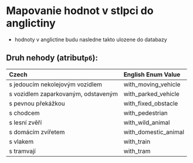 # Mapovanie hodnot v stlpci do anglictiny 
- hodnoty v anglictine budu nasledne takto ulozene do databazy 


## Druh nehody (atribut`p6`):
|Czech | English Enum Value  |
| :---------------- |:--------------------|
|s jedoucím nekolejovým vozidlem | with_moving_vehicle |
|s vozidlem zaparkovaným, odstaveným | with_parked_vehicle |
|s pevnou překážkou | with_fixed_obstacle |
|s chodcem | with_pedestrian     |
|s lesní zvěří | with_wild_animal    |
|s domácím zvířetem | with_domestic_animal|
|s vlakem | with_train          |
|s tramvají | with_tram           |

